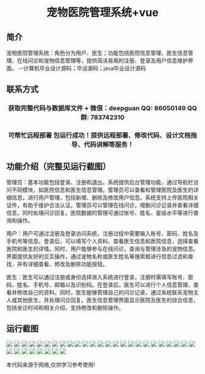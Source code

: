 <p><h1 align="center">宠物医院管理系统+vue</h1></p>

## 简介
宠物医院管理系统：角色分为用户、医生；功能包括医院信息管理、医生信息管理、在线问诊和宠物信息管理等，提供简洁易用的注册、登录及用户信息维护界面。    --计算机毕业设计源码；毕设源码；java毕业设计源码


## 联系方式
<p><h3 align="center">获取完整代码与数据库文件 + 微信：deepguan QQ: 86050149 QQ群: 783742310</h3></p>
<p><h3 align="center">可帮忙远程部署 包运行成功！提供远程部署、修改代码、设计文档指导、代码讲解等服务！</h3></p>

## 功能介绍（完整见运行截图）
管理员：基本功能包括登录、注册和退出。系统提供后台管理功能，通过导航栏访问不同模块，如医院信息和医生信息管理。管理员可以查看和管理医院及医生的详细信息，进行用户管理，包括新增、删除及修改用户信息。系统支持上传医院相关证件，有助于维护合法认证。管理员可以管理在线问诊，增删问诊记录并查看详细信息，同时处理问诊回复。医院数据的管理可通过账号、姓名、星级水平等进行查询和操作。

用户：用户可通过注册及登录访问系统，注册过程中需要输入账号、密码、姓名及手机号等信息。登录后，可以填写个人资料、查看医生信息和医院信息，选择查看医院和医生的详情。同时，用户能够参与在线问诊，查询与管理涉及的宠物信息。界面提供友好的交互操作，通过宠物名称或医生姓名等搜索框进行信息过滤和查找，并有详细查看、修改及删除功能按钮。

医生：医生可以通过注册或身份选择进入系统进行登录，注册时需填写账号、密码、姓名、手机号、邮箱以及识别码。在登录后，医生可以进行个人信息管理，查看并修改自己的资料。同时，医生能够管理自己的问诊记录，通过系统联系宠物主人或其他医生，并处理问诊回复。医生信息管理界面显示医院及医生的综合信息，包括坐诊时间和相关介绍，支持修改和删除操作。


## 运行截图
![](img/001.jpg)
![](img/002.jpg)
![](img/003.jpg)
![](img/004.jpg)
![](img/005.jpg)
![](img/006.jpg)
![](img/007.jpg)
![](img/008.jpg)
![](img/009.jpg)
![](img/010.jpg)
![](img/011.jpg)
![](img/012.jpg)
![](img/013.jpg)
![](img/014.jpg)
![](img/015.jpg)
![](img/016.jpg)
![](img/017.jpg)
![](img/018.jpg)
![](img/019.jpg)
![](img/020.jpg)
![](img/021.jpg)
![](img/022.jpg)
![](img/023.jpg)
![](img/024.jpg)
![](img/025.jpg)
![](img/026.jpg)
![](img/027.jpg)
![](img/028.jpg)
![](img/029.jpg)
![](img/030.jpg)
![](img/031.jpg)
![](img/032.jpg)
![](img/033.jpg)

<p>本代码来源于网络,仅供学习参考使用!</p>
